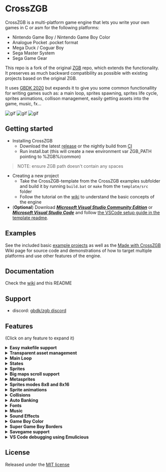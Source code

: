 # CrossZGB

CrossZGB is a multi-platform game engine that lets you write your own games in C or asm for the following platforms:
- Nintendo Game Boy / Nintendo Game Boy Color
- Analogue Pocket .pocket format
- Mega Duck / Coguar Boy
- Sega Master System
- Sega Game Gear

This repo is a fork of the original [ZGB](https://github.com/Zal0/ZGB/) repo, which extends the functionality. It preserves as much backward compatibility as possible with existing projects based on the original ZGB.

It uses [GBDK 2020](https://github.com/gbdk-2020/gbdk-2020/releases/latest) but expands it to give you some common functionallity for writing games such as: a main loop, sprites spawning, sprites life cycle, sprites animations, collison management, easily getting assets into the game, music, fx...

![gif](https://raw.githubusercontent.com/gbdk-2020/CrossZGB/develop/doc%20files/tuto.gif) ![gif](https://github.com/Zal0/bitbitjam2016/blob/develop/bitbit3/res/marketing/screenshots/pretty.gif?raw=true) ![gif](https://github.com/Zal0/gbjam2016/raw/develop/res/marketing/gifs/fly.gif?raw=true)

## Getting started
- Installing CrossZGB
  - Download the latest [release](https://github.com/gbdk-2020/CrossZGB/releases/latest) or the nightly build from [CI](https://github.com/gbdk-2020/CrossZGB/actions/workflows/zgb_build_and_package.yml)
  - Run install.bat (this will create a new environment var ZGB_PATH pointing to %ZGB%/common)
> NOTE: ensure ZGB path doesn't contain any spaces
- Creating a new project
  - Take the CrossZGB-template from the CrossZGB examples subfolder and build it by running `build.bat` or `make` from the `template/src` folder
  - Follow the tutorial on the [wiki](https://github.com/gbdk-2020/CrossZGB/wiki) to understand the basic concepts of the engine
- (**Optional**) Download [***Microsoft Visual Studio Community Edition***](https://www.visualstudio.com/downloads/) or [***Microsoft Visual Studio Code***](https://code.visualstudio.com/download/) and follow [the VSCode setup guide in the template readme](examples/!template/README.md).

## Examples
See the included basic [example projects](/examples) as well as the [Made with CrossZGB](https://github.com/gbdk-2020/CrossZGB/wiki/Made-with-CrossZGB) Wiki page for source code and demonstrations of how to target multiple platforms and use other features of the engine.

## Documentation
Check the [wiki](https://github.com/gbdk-2020/CrossZGB/wiki) and this README

## Support
- discord: [gbdk/zgb discord](https://discord.gg/XCbjCvqnUY)

## Features <a name="features"></a>

(Click on any feature to expand it)

<details>
  <summary><strong>Easy makefile support</strong></summary>

In most cases you just need a small makefile like this:

```
# Project name must not be empty or contain special characters or spaces
PROJECT_NAME = ZGB_TEMPLATE

# Set platforms to build here, space separated. (These are in the separate Makefile.targets)
# They can also be built/cleaned individually: "make gg" and "make gg-clean"
# Possible are: gb gbc pocket megaduck sms gg
TARGETS=gb megaduck gg sms

# Builds all targets sequentially
all: $(TARGETS)

# Set build type to Debug, comment out owr change to Release for the release
BUILD_TYPE = Debug

# Number of banks (must be a power of 2): A (Automatic), 2, 4, 8, 16, 32...
N_BANKS = A

# Default hardware sprites size: SPRITES_8x16(default) or SPRITES_8x8
DEFAULT_SPRITES_SIZE = SPRITES_8x16

include $(subst ',,$(subst \,/,'$(ZGB_PATH)'))/src/MakefileCommon
```
When you make any changes to any of the source files of your project, or any of the assets, only that file will be recompiled. The internal Makefile that comes with CrossZGB creates a list of dependencies and only compiles what is needed saving you a lot of time. It will also help you a lot if you work with a version control system, such as git.

---
</details>

<details>
  <summary><strong>Transparent asset management</strong></summary>
  
CrossZGB will automatically turn all your assets files into C data:
- **Graphics**
  - .gbr from Game Boy Tile Designer
  - .gbm from Game Boy Map Builder
  - .png can be used for backgrounds or sprites
- **Musics**
  - .mod for gbt-player
  - .uge for hUGETracker

In order to use any of these resources in your code you need to declare them first using
```C
IMPORT_MAP(<map_filename_without_extension>)
IMPORT_TILES(<map_filename_without_extension>)
DECLARE_MUSIC(<map_filename_without_extension>)
```

---
</details>

<details>
  <summary><strong>Main Loop</strong></summary>

![gif](/doc%20files/readme/ZGB-loop.png)

---
</details>

<details>
  <summary><strong>States</strong></summary>

All CrossZGB games must contain at least one State. This state must be assigned on ZGBMain.c
```C
UINT8 next_state = StateGame;
```
When CrossZGB starts it will call the **START** function of this State. Then on each frame it will call the **UPDATE** function until **SetState** is called to assign a new State

<details>
  <summary>Creating a new State</summary>

1. Create a new file < YourNewState >.c containing this:
```C
#include "Banks/SetAutoBank.h"

void START(void) {
}

void UPDATE(void) {
}
```
2. Register this new State in ZGBMain.h
```C
#define STATES             \
...
_STATE(<YourNewState>)       \
STATE_DEF_END
````
Now, whenever you want to enter this new state you just need to call **SetState**(< YourNewState >)
</details>

---
</details>

<details>
  <summary><strong>Sprites</strong></summary>

You can manually add Sprites calling **SpriteMangerAdd**(type, x, y). CrossZGB will call the **START** function of this Sprite first and then it will call **UPDATE** on each frame until the Sprite is removed. You can manually remove an Sprite with the function **SpriteManagerRemove** (faster) or **SpriteManagerRemoveSprite** and then the engine will call its **DESTROY** function. 

Sprites will also be removed when getting off screen limits. You can configure how far you allow them to go before the engine disposes them with the fields **lim_x** and **lim_y**

Usually you will create an Sprite in the START function of your State and assing it to scroll_target, so that the camera follows it
```C
void START(void) {
	scroll_target = SpriteManagerAdd(SpritePlayer, 50, 50);
	...
}
```

You can create your sprites with Game Boy Tile Designer or you can use pngs. 
Create your sprites in the res/sprites folder so that the Makefile can identify them as sprites and pass the proper parameters to png2asset.

<details>
  <summary>gbr sprites</summary>
Use Game Boy Tile Designer included in <ZGB_PATH>/env/tools/gbtd22/GBTD.exe to create gbr sprites. Don't worry too much about the TileSize choosen, remember that empty tiles will be discarded

The first time you compile the gbr a .meta will be created with the default params passed to png2asset. You may want to take a look specially at the collision info to adjust the collider
```
-px 0 -py 0 -pw 32 -ph 32
```
Check the png2asset params [here](https://gbdk-2020.github.io/gbdk-2020/docs/api/docs_toolchain_settings.html#png2mtspr-settings)
</details>

<details>
  <summary>png sprites</summary>

GBTD has a few limitations:
- The maximum sprites size is 32x32
- It only lets you choose a palette for the whole metasprite

Luckily you can overcome these limitations by using your preferred pixel art software and then export your data as a png spritesheet

As with gbr sprites a .meta file can be created to pass arguments to png2asset. Unlike gbr sprites this .meta file won't be created automatically so it is important that you create it and at least indicate the sprite dimensions (or the entire spritesheet will be exported as a single sprite).

There should only be one line in .meta files with no line break at the end
```
-sw 32 -sh 16 
```
Check the png2asset params [here](https://gbdk-2020.github.io/gbdk-2020/docs/api/docs_toolchain_settings.html#png2mtspr-settings)
</details>

<details>
  <summary>Creating a new Sprite</summary>

The template already comes with a placeholder Sprite but you surely will need to add more. You do this by following the next 3 steps:
1. Create the sprite image data. 
2. Create a new file < YourNewSprite >.c containing this:
```C
#include "Banks/SetAutoBank.h"

void START(void) {
}

void UPDATE(void) {
}

void DESTROY(void) {
}
```
3. Register this new Sprite in ZGBMain.h
```C
#define SPRITES \
...
_SPRITE_DMG(<YourNewSprite>, <image>)\
SPRITE_DEF_END
```
If you are compiling for some system which does not support hardware sprite flipping like Sega Master System or Sega Game Gear, you should declare which axis sprites may be flipped:
```C
#define SPRITES \
...
_SPRITE_DMG_MIRROR(<YourNewSprite>, <image>, <MirrorFlags>)\
SPRITE_DEF_END
```
Creating mirrored copies of the sprites occupy additional space in VRAM.
</details>

---
</details>

<details>
  <summary><strong>Big maps scroll support</strong></summary>

CrossZGB support maps up to 16384 bytes with a maximum width or height of 255 tiles. The engine will take care of updating the native 32x32 background as the camera moves

![gif](/doc%20files/readme/scroll.gif)

Here is how you create a new map and load it into your game:
- Open Game Boy Tile Designer included in <ZGB_PATH>/env/tools/gbtd22 and create a new tile set
- Open Game Boy Map Builder included in <ZGB_PATH>/env/tools/gbmb18 and create a new map that uses the previous tile set
- In the START function of your state you should manually add the sprite that the camera will follow
- Import your map and Call InitScroll
```C
IMPORT_MAP(map); //This is the name of your map without the extension

void START(void) {
	scroll_target = SpriteManagerAdd(SpritePlayer, 50, 50);
	InitScroll(BANK(map), &map, 0, 0);
}
```
As the scroll updates new rows or columns it will call the function GetTileReplacement located in ZGBMain.c
The default behaviour of this function is to spawn sprites using sprite_tye = 255 - tile_id, but you can customize it for your custom needs

---
</details>

<details>
  <summary><strong>Metasprites</strong></summary>

Metasprites are sprites composed of 8x8 or 8x16 native sprites. 
The tool png2asset from GBDK-2020 is used to create the data that will end up in the final build:
- duplicated tiles will be only added once
- mirrored tiles will also count as duplicated
- empty tiles will be ignored
- palette info will be included

---
</details>

<details>
  <summary><strong>Sprites modes 8x8 and 8x16</strong></summary>

The Game Boy has native support for sprite sizes 8x8 and 8x16. You can use any of them to compose the metasprites in your game.

Choosing 8x8 size will make it easier to duplicate parts of the metasprite and will require less memory to store it but will take longer to render the final metasprite

The default Sprite mode is selected in your makefile
```
# Default hardware sprites size: SPRITES_8x16(default) or SPRITES_8x8
DEFAULT_SPRITES_SIZE = SPRITES_8x16
```

---
</details>


<details>
  <summary><strong>Sprite animations</strong></summary>

Animations in CrossZGB are defined by arrays of frames where the first element is the number of frames
```C
const UINT8 anim_walk[] = VECTOR(0, 1, 2, 1, 0);
```

Setting the current animation is done with **SetSpriteAnim**(sprite, animation, speed)

Instead of setting an animation you can Set the current frame manually by calling **SetFrame**(Sprite, frame_idx)

The Sprite field **anim_frame** contains the animation index if there is an animation running, or the frame index otherwise

---
</details>

<details>
  <summary><strong>Collisions</strong></summary>

All sprites have a rectangle collider that will be used to check collisions. By default it will be defined by the metasprites dimensions but you can adjust it on the sprite .meta file
```
-px 2 -py 0 -pw 12 -ph 19
```
![gif](/doc%20files/readme/collider.png)  ![gif](/doc%20files/readme/mirrors.gif)

This rectangle will remain constant when the sprite is flipped

<details>
  <summary><strong>Sprite vs Background</strong></summary>

First you need to declare an array (terminated in 0) indicating which tiles are considered collidables
```C
UINT8 collision_tiles[] = {1, 2, 3, 4, 8, 10, 0}; //In this case tiles 1, 2, 3, 4, 8 an 10 will be considered collidables
```

Then you need to pass this array when you Init the scroll (you can have several arrays depending on the tileset you use)
```C
InitScroll(BANK(map), &map, collision_tiles, 0);
```

And now, instead of directly modify the X and Y coordinates of your Sprite, you need to call TranslateSprite
```C
TranslateSprite(THIS, -1, 0); //Move the current sprite 1 pixel to the left checking collisions with the background
```
If the Sprite collides then it won't advance and TranslateSprite will return the collision tile (so you can check if there are spikes or other stuff)

You can also declare an array of collision tiles that will be only checked when the Sprite is moving downwards. This is very useful for platform games where the character can jump into a platform from below

![gif](/doc%20files/readme/coll_down.gif)

</details>

<details>
  <summary><strong>Sprite vs Sprite</strong></summary>

To check if two sprites are colliding call the function CheckCollision in "Sprite.h"
```C
if(CheckCollision(THIS, other_sprite))
{
    //Sprites are colliding!
}
```

</details>

---
</details>

<details>
  <summary><strong>Auto Banking</strong></summary>

CrossZGB uses [bankpack](https://bbbbbr.github.io/gbdk-2020/docs/api/docs_toolchain.html#autotoc_md79) so you don't need to worry about where to place your code or resources. Just make sure that:
- **_#include "Banks/SetAutoBank.h"_** is added at the beggining of your States and Sprites
- If you need to call an sprite function from another sprite, declare it **BANKED**
```C
void HitMe(void);        //WRONG!!
void HitMe(void) BANKED; //RIGHT!
```

- Check the png created in the Debug/Release folder of your build to get an overview of your banks usage. For a more detailed information you can use [RomUsage](https://github.com/bbbbbr/romusage)

---
</details>

<details>
  <summary><strong>Fonts</strong></summary>

Fonts in CrossZGB are gbr files of **45** tiles, with uppercase characters **_A-Z 0-9 !'()-.:?_** The ZGB-Template already comes with a default font that you can customize

In order to print some text in your game
1. Import the font using 
```C
#include "Print.h"
IMPORT_TILES(<font filename>);
```
2. Init the font in the START function of your State by calling
```C
INIT_FONT(font, PRINT_BKG); //PRINT_BKG to draw on the background or PRINT_WIN to draw on the Window
```
3. Print some text using 
```C
PRINT(0, 0, "Hello World"); //print Hello World on 0, 0
```

You can also use **Printf** to draw some vars with %d %i &u and %s

You can change the target (background or window) with the var **print_target**

---
</details>

<details>
  <summary><strong>Music</strong></summary>

The Music driver is automatically detected, depending on the assets you actually use. `*.MOD` files enable the [gbt-player](https://github.com/AntonioND/gbt-player) driver, `*.UGE` files enable the [hUGETracker](https://github.com/SuperDisk/hUGETracker) driver, `*.FUR` files enable the [banjo](https://github.com/joffb/banjo) driver for the PSG sound chip.

You can force which music driver is selected in the Makefile, but usually that isn't needed. You cannot mix multiple music drivers in one project.
```
# Music player: HUGETRACKER(default) or GBT_PLAYER
MUSIC_PLAYER = GBT_PLAYER
```

To play some music in your game
- Place the .mod or .uge files in the res/music/<ext>/ folder
- Import the music with
```C
DECLARE_MUSIC(<music_filename>)
```
- Play it with
```C
PlayMusic(<music_filename>, LOOP)
```
- Pause it with
```C
PauseMusic;
```
- And Stop it with
```C
StopMusic;
```

---
</details>

<details>
  <summary><strong>Sound Effects</strong></summary>

To play an FX Sound you just need to call
```C
void PlayFx(SOUND_CHANNEL channel, UINT8 mute_frames, ...); // Add register data from GBSound
```

The channel will be occupied during mute_frames and the music player won't be able to use it

---
</details>

<details>
  <summary><strong>Game Boy Color</strong></summary>

Because CrossZGB uses png2asset, palette data will be always included for each sprite allowing CrossZGB to load the palette automatically when the Sprite is loaded

Just make sure that:
- The total Sprites loaded don't need more than 8 different palettes (if two sprites have the same palettes, they will share them)
- The palette colors are ordered from lighter to darker so that the game will also look good on the original GB


---
</details>

<details>
  <summary><strong>Super Game Boy Borders</strong></summary>

Follow the next steps to create Super Game Boy borders for your game
- create the folder res/borders
- Add a png with these limitations:
   - size must be 256x224
   - there must be a 160x144 transparent rectangle in the center of it
   - maximum number of different tiles is 256
   - each 8x8 tile has a limit of 16 colors
   - there can only be 4 different palettes of 16 colors
   - here is a [template](https://raw.githubusercontent.com/gbdk-2020/gbdk-2020/develop/gbdk-lib/examples/gb/sgb_border/gb_border.png) you can use
- In your code (do this before loading any other bg map)
```C
#include "SGB.h"

IMPORT_MAP(<border_filename>);

void START() {
  LOAD_SGB_BORDER(<border_filename>);
  ...
}
```

---
</details>

<details>
  <summary><strong>Savegame support</strong></summary>

In order to have savegames in your game you must include a couple of files named savegame.h and savegame.c with the following content

```C
//savegame.h
#ifndef SAVEGAME_H
#define SAVEGAME_H

#include <gb/gb.h>
#include "SRAM.h"

typedef struct {
	SAVEGAME_HEADER;

  //Whatever content you want to store in external ram

} Savegame;

extern Savegame savegame;

#endif
```

```C
//savegame.c
#include "savegame.h"
Savegame savegame;
```

Having a file named savegame.c in your project will automatically compile it using MBC5+RAM+BATTERY (otherwise it will use MBC5)

Then before accesing any content you must enable/disable sram access

```C
ENABLE_RAM;
  //Acess savegame content to read/write
DISABLE_RAM;
```

---
</details>


<details>
  <summary><strong>VS Code debugging using Emulicious</strong></summary>

The [ZGB-template](https://github.com/Zal0/ZGB-template) is properly configured for C Debugging under [Emulicious](https://emulicious.net/) in [Visual Studio Code](https://code.visualstudio.com/). If you started your current project with an old version of the template you just need to copy the .vscode folder into the root of your project.

- [Download](https://code.visualstudio.com/Download) Visual Studio Code
- Open the workspace located in the .vscode folder within ZGB-template
- Install the workspace recommended extensions:
  - [C/C++ for Visual Studio Code](https://marketplace.visualstudio.com/items?itemName=ms-vscode.cpptools)
  - [Emulicious Debugger](https://marketplace.visualstudio.com/items?itemName=emulicious.emulicious-debugger)

Now ensure that you have either Debug or DebugColor selected as your current configuration and press F5 to start debugging. Emulicious will be launched automatically and breakpoints will be hit. Enjoy!

---
</details>

## License

Released under the [MIT license](https://opensource.org/licenses/MIT)
